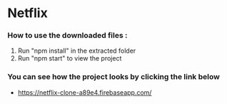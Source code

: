# Netflix

### How to use the downloaded files :

1. Run "npm install" in the extracted folder
2. Run "npm start" to view the project

### You can see how the project looks by clicking the link below

- https://netflix-clone-a89e4.firebaseapp.com/
